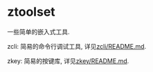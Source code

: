 # ztoolset

一些简单的嵌入式工具.

zcli: 简易的命令行调试工具, 详见[zcli/README.md](zcli/README.md).

zkey: 简易的按键库, 详见[zkey/README.md](zkey/README.md).
